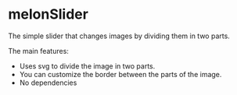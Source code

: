 # melonSlider
The simple slider that changes images by dividing them in two parts. 

The main features:
* Uses svg to divide the image in two parts.
* You can customize the border between the parts of the image. 
* No dependencies

